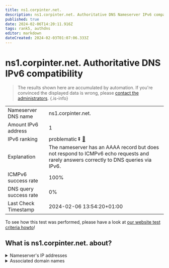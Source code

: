 ```yaml
---
title: ns1.corpinter.net.
description: ns1.corpinter.net. Authoritative DNS Nameserver IPv6 compatibility
published: true
date: 2024-02-06T14:20:11.916Z
tags: rank5, authdns
editor: markdown
dateCreated: 2024-02-03T01:07:06.333Z
---
```


# ns1.corpinter.net. Authoritative DNS IPv6 compatibility

> The results shown here are accumulated by automation. If you're convinced the displayed data is wrong, please [contact the administrators](/howto/chat). 
{.is-info}




|   |   |
| - | - |
| Nameserver DNS name | ns1.corpinter.net.
| Amount IPv6 address | 1
| IPv6 ranking | problematic :arrow_double_down: [🔗](/howto/ranking) |
| Explanation | The nameserver has an AAAA record but does not respond to ICMPv6 echo requests and rarely answers correctly to DNS queries via IPv6. |
| ICMPv6 success rate | 100%|
| DNS query success rate | 0% |
| Last Check Timestamp | 2024-02-06 13:54:20+01:00 |

To see how this test was performed, please have a look at [our website test criteria howto](/howto/testcriteria/authdns)!


## What is ns1.corpinter.net. about?




<details>
<summary>Nameserver's IP addresses</summary>

2a03:9e42:e201:1001::53

</details>



<details>
<summary>Associated domain names</summary>

group.mercedes-benz.com

mercedes-benz.de

</details>
